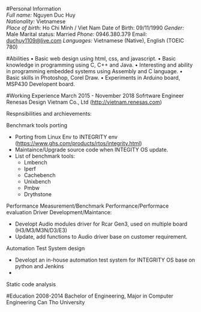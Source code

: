 #Personal Information		
*Full name:*	Nguyen Duc Huy	
*Nationality:*	Vietnamese	
*Place of birth:* Ho Chi Minh / Viet Nam	Date of Birth: 09/11/1990
*Gender:*	Male	Marital status: Married
*Phone:*	0946.380.379	Email: duchuy1109@live.com
*Languages:* Vietnamese (Native), 
                      English          (TOEIC 780)
                      
#Abilities
•	Basic web design using html, css, and javascript.
•	Basic knowledge in programming using C, C++ and Java.
•	Interesting and ability in programming embedded systems using Assembly and C language.
•	Basic skills in Photoshop, Corel Draw.
•	Experiments in Arduino board, MSP430 Developent board.

#Working Experience
March 2015 - November 2018
Sofrtware Engineer
Renesas Design Vietnam Co., Ltd (http://vietnam.renesas.com)

Respnsibilities and archievements:

Benchmark tools porting
- Porting from Linux Env to INTEGRITY env  (https://www.ghs.com/products/rtos/integrity.html)
- Maintaince/Upgrade source code when INTEGITY OS update.
- List of benchmark tools:
  + Lmbench
  + Iperf
  + Cachebench
  + Unixbench
  + Pmbw
  + Drythstone
  
Performance Measurement/Benchmark Performance/Performace evaluation
Driver Development/Maintance:
- Developt Audio modules driver for Rcar Gen3, used on multiple board (H3/M3/M3N/D3/E3)
- Update, add functions to Audio driver base on customer requirement.

Automation Test System design
- Developt an in-house automation test system for INTEGRITY OS base on python and Jenkins
- 

Static code analysis 


#Education
2008-2014
Bachelor of Engineering, Major in Computer Engineering Can Tho University

